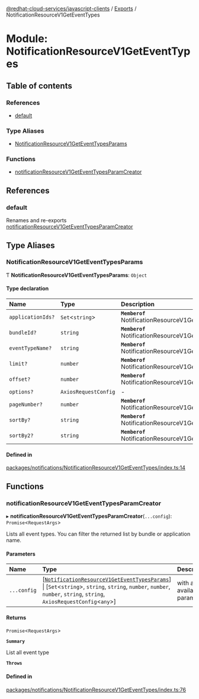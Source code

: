 [@redhat-cloud-services/javascript-clients](../README.md) / [Exports](../modules.md) / NotificationResourceV1GetEventTypes

# Module: NotificationResourceV1GetEventTypes

## Table of contents

### References

- [default](NotificationResourceV1GetEventTypes.md#default)

### Type Aliases

- [NotificationResourceV1GetEventTypesParams](NotificationResourceV1GetEventTypes.md#notificationresourcev1geteventtypesparams)

### Functions

- [notificationResourceV1GetEventTypesParamCreator](NotificationResourceV1GetEventTypes.md#notificationresourcev1geteventtypesparamcreator)

## References

### default

Renames and re-exports [notificationResourceV1GetEventTypesParamCreator](NotificationResourceV1GetEventTypes.md#notificationresourcev1geteventtypesparamcreator)

## Type Aliases

### NotificationResourceV1GetEventTypesParams

Ƭ **NotificationResourceV1GetEventTypesParams**: `Object`

#### Type declaration

| Name | Type | Description |
| :------ | :------ | :------ |
| `applicationIds?` | `Set`\<`string`\> | **`Memberof`** NotificationResourceV1GetEventTypesApi |
| `bundleId?` | `string` | **`Memberof`** NotificationResourceV1GetEventTypesApi |
| `eventTypeName?` | `string` | **`Memberof`** NotificationResourceV1GetEventTypesApi |
| `limit?` | `number` | **`Memberof`** NotificationResourceV1GetEventTypesApi |
| `offset?` | `number` | **`Memberof`** NotificationResourceV1GetEventTypesApi |
| `options?` | `AxiosRequestConfig` | - |
| `pageNumber?` | `number` | **`Memberof`** NotificationResourceV1GetEventTypesApi |
| `sortBy?` | `string` | **`Memberof`** NotificationResourceV1GetEventTypesApi |
| `sortBy2?` | `string` | **`Memberof`** NotificationResourceV1GetEventTypesApi |

#### Defined in

[packages/notifications/NotificationResourceV1GetEventTypes/index.ts:14](https://github.com/RedHatInsights/javascript-clients/blob/main/packages/notifications/NotificationResourceV1GetEventTypes/index.ts#L14)

## Functions

### notificationResourceV1GetEventTypesParamCreator

▸ **notificationResourceV1GetEventTypesParamCreator**(`...config`): `Promise`\<`RequestArgs`\>

Lists all event types. You can filter the returned list by bundle or application name.

#### Parameters

| Name | Type | Description |
| :------ | :------ | :------ |
| `...config` | [[`NotificationResourceV1GetEventTypesParams`](NotificationResourceV1GetEventTypes.md#notificationresourcev1geteventtypesparams)] \| [`Set`\<`string`\>, `string`, `string`, `number`, `number`, `number`, `string`, `string`, `AxiosRequestConfig`\<`any`\>] | with all available params. |

#### Returns

`Promise`\<`RequestArgs`\>

**`Summary`**

List all event type

**`Throws`**

#### Defined in

[packages/notifications/NotificationResourceV1GetEventTypes/index.ts:76](https://github.com/RedHatInsights/javascript-clients/blob/main/packages/notifications/NotificationResourceV1GetEventTypes/index.ts#L76)
